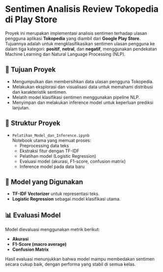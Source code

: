 # Sentimen Analisis Review Tokopedia di Play Store

Proyek ini merupakan implementasi analisis sentimen terhadap ulasan pengguna aplikasi **Tokopedia** yang diambil dari **Google Play Store**. Tujuannya adalah untuk mengklasifikasikan sentimen ulasan pengguna ke dalam tiga kategori: **positif**, **netral**, dan **negatif**, menggunakan pendekatan Machine Learning dan Natural Language Processing (NLP).

## 📌 Tujuan Proyek

- Mengumpulkan dan membersihkan data ulasan pengguna Tokopedia.
- Melakukan eksplorasi dan visualisasi data untuk memahami distribusi dan karakteristik sentimen.
- Melatih model klasifikasi sentimen menggunakan pipeline NLP.
- Menyimpan dan melakukan inference model untuk keperluan prediksi lanjutan.

## 📁 Struktur Proyek

- `Pelatihan_Model_dan_Inference.ipynb`  
  Notebook utama yang memuat proses:
  - Preprocessing data teks
  - Ekstraksi fitur dengan TF-IDF
  - Pelatihan model (Logistic Regression)
  - Evaluasi model (akurasi, F1-score, confusion matrix)
  - Inference model pada data baru

## 🧪 Model yang Digunakan

- **TF-IDF Vectorizer** untuk representasi teks.
- **Logistic Regression** sebagai model klasifikasi utama.

## 📊 Evaluasi Model

Model dievaluasi menggunakan metrik berikut:

- **Akurasi**
- **F1-Score (macro average)**
- **Confusion Matrix**

Hasil evaluasi menunjukkan bahwa model mampu membedakan sentimen secara cukup baik, dengan performa yang stabil di semua kelas.

